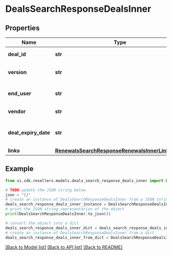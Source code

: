 # DealsSearchResponseDealsInner


## Properties

Name | Type | Description | Notes
------------ | ------------- | ------------- | -------------
**deal_id** | **str** | Deal/Special bid number. | [optional] 
**version** | **str** | Most recent version number of the deal. | [optional] 
**end_user** | **str** | The end user/customer&#39;s name. | [optional] 
**vendor** | **str** | The vendor&#39;s name. | [optional] 
**deal_expiry_date** | **str** | Expiration date of the deal/Special bid. | [optional] 
**links** | [**RenewalsSearchResponseRenewalsInnerLinksInner**](RenewalsSearchResponseRenewalsInnerLinksInner.md) |  | [optional] 

## Example

```python
from xi.sdk.resellers.models.deals_search_response_deals_inner import DealsSearchResponseDealsInner

# TODO update the JSON string below
json = "{}"
# create an instance of DealsSearchResponseDealsInner from a JSON string
deals_search_response_deals_inner_instance = DealsSearchResponseDealsInner.from_json(json)
# print the JSON string representation of the object
print(DealsSearchResponseDealsInner.to_json())

# convert the object into a dict
deals_search_response_deals_inner_dict = deals_search_response_deals_inner_instance.to_dict()
# create an instance of DealsSearchResponseDealsInner from a dict
deals_search_response_deals_inner_from_dict = DealsSearchResponseDealsInner.from_dict(deals_search_response_deals_inner_dict)
```
[[Back to Model list]](../README.md#documentation-for-models) [[Back to API list]](../README.md#documentation-for-api-endpoints) [[Back to README]](../README.md)


